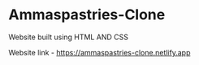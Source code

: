 # Ammaspastries-Clone
Website built using HTML AND CSS
 
Website link - https://ammaspastries-clone.netlify.app
